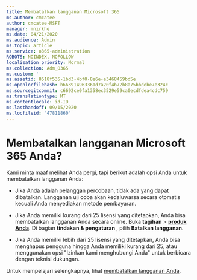 ```yaml
---
title: Membatalkan langganan Microsoft 365
ms.author: cmcatee
author: cmcatee-MSFT
manager: mnirkhe
ms.date: 04/21/2020
ms.audience: Admin
ms.topic: article
ms.service: o365-administration
ROBOTS: NOINDEX, NOFOLLOW
localization_priority: Normal
ms.collection: Adm_O365
ms.custom: ''
ms.assetid: 8518f535-1bd3-4bf0-8e6e-e3468459bd5e
ms.openlocfilehash: b663914963361d7a20f4b72b8a75bbdebe7e324c
ms.sourcegitcommit: c6692ce0fa1358ec3529e59ca0ecdfdea4cdc759
ms.translationtype: MT
ms.contentlocale: id-ID
ms.lasthandoff: 09/15/2020
ms.locfileid: "47811860"
---
```

# <a name="cancelling-your-microsoft-365-subscription"></a>Membatalkan langganan Microsoft 365 Anda?

Kami minta maaf melihat Anda pergi, tapi berikut adalah opsi Anda untuk membatalkan langganan Anda:
  
- Jika Anda adalah pelanggan percobaan, tidak ada yang dapat dibatalkan. Langganan uji coba akan kedaluwarsa secara otomatis kecuali Anda menyediakan metode pembayaran.

- Jika Anda memiliki kurang dari 25 lisensi yang ditetapkan, Anda bisa membatalkan langganan Anda secara online. Buka **tagihan** \> **[produk Anda](https://go.microsoft.com/fwlink/p/?linkid=842054)**. Di bagian **tindakan & pengaturan** , pilih **Batalkan langganan**.

- Jika Anda memiliki lebih dari 25 lisensi yang ditetapkan, Anda bisa menghapus pengguna hingga Anda memiliki kurang dari 25, atau menggunakan opsi "Izinkan kami menghubungi Anda" untuk berbicara dengan teknisi dukungan.

Untuk mempelajari selengkapnya, lihat [membatalkan langganan Anda](https://docs.microsoft.com/microsoft-365/commerce/subscriptions/cancel-your-subscription).
